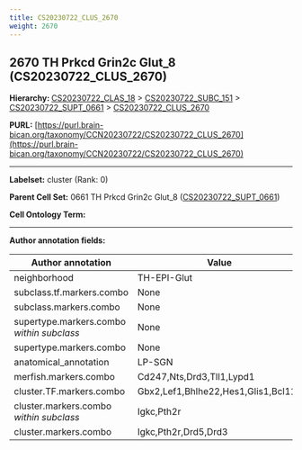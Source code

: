 ```yaml
---
title: CS20230722_CLUS_2670
weight: 2670
---
```

## 2670 TH Prkcd Grin2c Glut_8 (CS20230722_CLUS_2670)
<b>Hierarchy: </b>
[CS20230722_CLAS_18](../CS20230722_CLAS_18) >
[CS20230722_SUBC_151](../CS20230722_SUBC_151) >
[CS20230722_SUPT_0661](../CS20230722_SUPT_0661) >
[CS20230722_CLUS_2670](../CS20230722_CLUS_2670)

**PURL:** [https://purl.brain-bican.org/taxonomy/CCN20230722/CS20230722_CLUS_2670](https://purl.brain-bican.org/taxonomy/CCN20230722/CS20230722_CLUS_2670)

---


**Labelset:** cluster (Rank: 0)

**Parent Cell Set:** 0661 TH Prkcd Grin2c Glut_8 ([CS20230722_SUPT_0661](../CS20230722_SUPT_0661))



**Cell Ontology Term:** 

[MARKER GENES.]: #


---

[TRANSFERRED ANNOTATIONS.]: #


[AUTHOR ANNOTATION FIELDS.]: #


**Author annotation fields:**

| Author annotation | Value |
|-------------------|-------|
|neighborhood|TH-EPI-Glut|
|subclass.tf.markers.combo|None|
|subclass.markers.combo|None|
|supertype.markers.combo _within subclass_|None|
|supertype.markers.combo|None|
|anatomical_annotation|LP-SGN|
|merfish.markers.combo|Cd247,Nts,Drd3,Tll1,Lypd1|
|cluster.TF.markers.combo|Gbx2,Lef1,Bhlhe22,Hes1,Glis1,Bcl11a|
|cluster.markers.combo _within subclass_|Igkc,Pth2r|
|cluster.markers.combo|Igkc,Pth2r,Drd5,Drd3|

